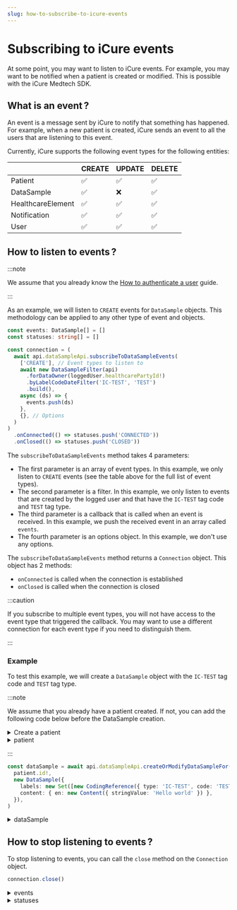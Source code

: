 ```yaml
---
slug: how-to-subscribe-to-icure-events
---
```


# Subscribing to iCure events

At some point, you may want to listen to iCure events. For example, you may want to be notified when a patient is created or modified. This is possible with the iCure Medtech SDK.

## What is an event&#8239;?

An event is a message sent by iCure to notify that something has happened. For example, when a new patient is created, iCure sends an event to all the users that are listening to this event.

Currently, iCure supports the following event types for the following entities:

|                   | CREATE | UPDATE | DELETE |
| ----------------- | ------ | ------ | ------ |
| Patient           | ✅     | ✅     | ✅     |
| DataSample        | ✅     | ❌     | ✅     |
| HealthcareElement | ✅     | ✅     | ✅     |
| Notification      | ✅     | ✅     | ✅     |
| User              | ✅     | ✅     | ✅     |

## How to listen to events&#8239;?

:::note

We assume that you already know the [How to authenticate a user](sdks/how-to/how-to-authenticate-a-user/index.md) guide.

:::

As an example, we will listen to `CREATE` events for `DataSample` objects. This methodology can be applied to any other type of event and objects.

<!-- file://code-samples/how-to/websocket/index.mts snippet:can listen to dataSample events-->
```typescript
const events: DataSample[] = []
const statuses: string[] = []

const connection = (
  await api.dataSampleApi.subscribeToDataSampleEvents(
    ['CREATE'], // Event types to listen to
    await new DataSampleFilter(api)
      .forDataOwner(loggedUser.healthcarePartyId!)
      .byLabelCodeDateFilter('IC-TEST', 'TEST')
      .build(),
    async (ds) => {
      events.push(ds)
    },
    {}, // Options
  )
)
  .onConnected(() => statuses.push('CONNECTED'))
  .onClosed(() => statuses.push('CLOSED'))
```

The `subscribeToDataSampleEvents` method takes 4 parameters:

- The first parameter is an array of event types. In this example, we only listen to `CREATE` events (see the table above for the full list of event types).
- The second parameter is a filter. In this example, we only listen to events that are created by the logged user and that have the `IC-TEST` tag code and `TEST` tag type.
- The third parameter is a callback that is called when an event is received. In this example, we push the received event in an array called `events`.
- The fourth parameter is an options object. In this example, we don't use any options.

The `subscribeToDataSampleEvents` method returns a `Connection` object. This object has 2 methods:

- `onConnected` is called when the connection is established
- `onClosed` is called when the connection is closed

:::caution

If you subscribe to multiple event types, you will not have access to the event type that triggered the callback. You may want to use a different connection for each event type if you need to distinguish them.

:::

### Example

To test this example, we will create a `DataSample` object with the `IC-TEST` tag code and `TEST` tag type.

:::note

We assume that you already have a patient created. If not, you can add the following code below before the DataSample creation.

<details>
  <summary>Create a patient</summary>

<!-- file://code-samples/how-to/websocket/index.mts snippet:create a patient for websocket-->
```typescript
const patient = await api.patientApi.createOrModifyPatient(
  new Patient({
    firstName: 'John',
    lastName: 'Snow',
    note: 'Winter is coming',
  }),
)
```

</details>

<!-- output://code-samples/how-to/websocket/patient.txt -->
<details>
<summary>patient</summary>

```json
{
  "id": "60456fce-50ec-4a25-8cae-184799caca21",
  "languages": [],
  "active": true,
  "parameters": {},
  "rev": "1-5c5effe144996ef9a9db1f091ddefaa0",
  "created": 1688378977235,
  "modified": 1688378977235,
  "author": "6a541dfb-40d9-41f5-ba76-e3a5e277813f",
  "responsible": "e2b6e873-035b-4964-885b-5a90e99c43b4",
  "firstName": "John",
  "lastName": "Snow",
  "note": "Winter is coming",
  "identifiers": [],
  "labels": {},
  "codes": {},
  "names": [
    {
      "firstNames": [
        "John"
      ],
      "prefix": [],
      "suffix": [],
      "lastName": "Snow",
      "text": "Snow John",
      "use": "official"
    }
  ],
  "addresses": [],
  "gender": "unknown",
  "birthSex": "unknown",
  "mergedIds": {},
  "deactivationReason": "none",
  "personalStatus": "unknown",
  "partnerships": [],
  "patientHealthCareParties": [],
  "patientProfessions": [],
  "properties": {},
  "systemMetaData": {
    "aesExchangeKeys": {},
    "hcPartyKeys": {},
    "privateKeyShamirPartitions": {},
    "transferKeys": {},
    "encryptedSelf": "h3XpCBZRKqNsoHO+fGQYTwn+/Z+ZUNhpmmE8KlOhrHlGu2EkHOJ5x1wJZFXNlb0l",
    "secretForeignKeys": [],
    "cryptedForeignKeys": {},
    "delegations": {
      "e2b6e873-035b-4964-885b-5a90e99c43b4": {}
    },
    "encryptionKeys": {
      "e2b6e873-035b-4964-885b-5a90e99c43b4": {}
    },
    "publicKeysForOaepWithSha256": {}
  }
}
```
</details>

:::

<!-- file://code-samples/how-to/websocket/index.mts snippet:create a dataSample for websocket-->
```typescript
const dataSample = await api.dataSampleApi.createOrModifyDataSampleFor(
  patient.id!,
  new DataSample({
    labels: new Set([new CodingReference({ type: 'IC-TEST', code: 'TEST' })]),
    content: { en: new Content({ stringValue: 'Hello world' }) },
  }),
)
```

<!-- output://code-samples/how-to/websocket/dataSample.txt -->
<details>
<summary>dataSample</summary>

```json
{
  "id": "cf182b3c-14b6-4e6e-ad81-1026d2984a47",
  "qualifiedLinks": {},
  "batchId": "81bf51df-fe56-4c17-8e4a-fd572962cf4f",
  "index": 0,
  "valueDate": 20230703120937,
  "openingDate": 20230703120937,
  "created": 1688378977275,
  "modified": 1688378977275,
  "author": "6a541dfb-40d9-41f5-ba76-e3a5e277813f",
  "responsible": "e2b6e873-035b-4964-885b-5a90e99c43b4",
  "identifiers": [],
  "healthcareElementIds": {},
  "canvasesIds": {},
  "content": {
    "en": {
      "stringValue": "Hello world",
      "compoundValue": [],
      "ratio": [],
      "range": []
    }
  },
  "codes": {},
  "labels": {},
  "systemMetaData": {
    "encryptedSelf": "AiXVUip7oBsZZyMsEgSOBkFJ0X8qpsuLIYl1KiGKfZeyXi481oFm8b7FTSe0/Fd8CRWGxRYrxIeobK0s/btzaZYBAxeAcvirdDWBj21QR2X2HPFxeSo2/O078lsmCemZE1iLENbVaIVk+mByjAjjCg==",
    "secretForeignKeys": [
      "12f953ec-709c-46dc-a426-58d0b2f9526c"
    ],
    "cryptedForeignKeys": {
      "e2b6e873-035b-4964-885b-5a90e99c43b4": {}
    },
    "delegations": {
      "e2b6e873-035b-4964-885b-5a90e99c43b4": {}
    },
    "encryptionKeys": {
      "e2b6e873-035b-4964-885b-5a90e99c43b4": {}
    },
    "publicKeysForOaepWithSha256": {}
  }
}
```
</details>

## How to stop listening to events&#8239;?

To stop listening to events, you can call the `close` method on the `Connection` object.

<!-- file://code-samples/how-to/websocket/index.mts snippet:close the connection-->
```typescript
connection.close()
```

<!-- output://code-samples/how-to/websocket/events.txt -->
<details>
<summary>events</summary>

```text
[
  {
    "id": "cf182b3c-14b6-4e6e-ad81-1026d2984a47",
    "qualifiedLinks": {},
    "batchId": "81bf51df-fe56-4c17-8e4a-fd572962cf4f",
    "index": 0,
    "valueDate": 20230703120937,
    "openingDate": 20230703120937,
    "created": 1688378977275,
    "modified": 1688378977275,
    "author": "6a541dfb-40d9-41f5-ba76-e3a5e277813f",
    "responsible": "e2b6e873-035b-4964-885b-5a90e99c43b4",
    "identifiers": [],
    "healthcareElementIds": {},
    "canvasesIds": {},
    "content": {
      "en": {
        "stringValue": "Hello world",
        "compoundValue": [],
        "ratio": [],
        "range": []
      }
    },
    "codes": {},
    "labels": {},
    "systemMetaData": {
      "encryptedSelf": "AiXVUip7oBsZZyMsEgSOBkFJ0X8qpsuLIYl1KiGKfZeyXi481oFm8b7FTSe0/Fd8CRWGxRYrxIeobK0s/btzaZYBAxeAcvirdDWBj21QR2X2HPFxeSo2/O078lsmCemZE1iLENbVaIVk+mByjAjjCg==",
      "secretForeignKeys": [
        "12f953ec-709c-46dc-a426-58d0b2f9526c"
      ],
      "cryptedForeignKeys": {
        "e2b6e873-035b-4964-885b-5a90e99c43b4": {}
      },
      "delegations": {
        "e2b6e873-035b-4964-885b-5a90e99c43b4": {}
      },
      "encryptionKeys": {
        "e2b6e873-035b-4964-885b-5a90e99c43b4": {}
      },
      "publicKeysForOaepWithSha256": {}
    }
  }
]
```
</details>

<!-- output://code-samples/how-to/websocket/statuses.txt -->
<details>
<summary>statuses</summary>

```text
[
  "CONNECTED",
  "CLOSED"
]
```
</details>
